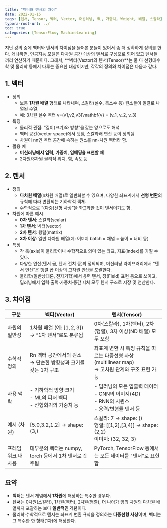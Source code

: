 ```yaml
---
title: "벡터와 텐서의 차이"
date: 2022-01-15
tags: [텐서, Tensor, 벡터, Vector, 머신러닝, ML, 가중치, Weight, 배열, 스칼라]
typora-root-url: ../
toc: true
categories: [TensorFlow, MachineLearning]
---
```


지난 강의 중에 벡터와 텐서의 차이점을 물어본 분들이 있어서 좀 더 정확하게 정의를 한다. 왜냐하면, 인공지능 모델은 다차원 공간 이상의 텐서로 구성으로 되어 있고 텐서들 끼리 연산하기 때문이다. 그래서, **벡터(Vector)와 텐서(Tensor)**는 둘 다 선형대수학 및 물리학 등에서 다루는 중요한 대상이지만, 각각의 정의와 차이점은 다음과 같다.



## 1. 벡터

* 정의
  * 보통 **1차원 배열** 형태로 나타내며, 스칼라(실수, 복소수 등) 원소들이 일렬로 나열된 수열.
  * 예: 3차원 실수 벡터 v=(v1,v2,v3)\mathbf{v} = (v_1, v_2, v_3)
* 특징
  * 물리적 관점: “길이(크기)와 방향”을 갖는 양으로도 해석
  * 벡터 공간(vector space)에서 덧셈, 스칼라배 연산 등이 정의됨
  * 차원이 nn인 벡터 공간에 속하는 원소를 nn-차원 벡터라 함.
* 활용 예
  * **머신러닝에서 입력, 가중치, 임베딩을 표현할 때**
  * 2차원/3차원 물리적 위치,  힘, 속도 등



## 2. 텐서

* 정의
  * **다차원 배열**(n차원 배열)로 일반화할 수 있으며, 다양한 좌표계에서 **선형 변환**의 규칙에 따라 변환되는 기하학적 객체. 
  * 수학적으로 “(다중)선형 사상”을 좌표화한 것이 텐서이기도 함.
* 차원에 따른 예시
  * **0차 텐서**: 스칼라(scalar)
  * **1차 텐서**: 벡터(vector)
  * **2차 텐서**: 행렬(matrix)
  * **3차 이상**: 일반 다차원 배열(예: 이미지 batch × 채널 × 높이 × 너비 등)
* 특징
  * 각 축(axis)이 물리학이나 수학적으로 의미 있는 좌표, 지표(index)를 가질 수 있다. 
  * 다양한 연산(텐서 곱, 텐서 전치 등)이 정의되며, 머신러닝 라이브러리에서 “텐서 연산”은 행렬 곱 이상의 고차원 연산을 포괄한다. 
  * 물리학(일반상대론, 전자기학)에서 응력 텐서, 장(Field) 표현 등으로 쓰이고, 딥러닝에서 입력·출력·가중치·중간 피처 모두 텐서 구조로 저장 및 연산한다.



## 3. 차이점

| 구분             | 벡터(Vector)                                                 | 텐서(Tensor)                                                 |
| ---------------- | ------------------------------------------------------------ | ------------------------------------------------------------ |
| 차원의 일반성      | 1차원 배열 (예: $[1, 2, 3]$)<br/>→ “1차 텐서”로도 분류됨     | 0차(스칼라), 1차(벡터), 2차(행렬), 3차 이상(ND 배열) 모두 포함 |
| 수학적 정의       | Rn 벡터 공간에서의 원소<br/>→ 단순한 방향성과 크기를 갖는 1차 구조 | 좌표계 변환 시 특정 규칙을 따르는 다중선형 사상 (multilinear map)<br/>→ 고차원 관계와 구조 표현 가능 |
| 사용 맥락         | \- 기하학적 방향·크기<br/>\- ML의 피처 벡터<br/>\- 선형회귀의 가중치 등 | \- 딥러닝의 모든 입출력 데이터<br/>\- CNN의 이미지(4D)<br/>\- RNN의 시퀀스<br/>\- 응력/변형률 텐서 등 |
| 예시 (차원)       | [5.0,3.2,1.2] → shape: (3,)                                  | 스칼라: 7 → shape: ()<br/>행렬: [[1,2],[3,4]] → shape: (2,2)<br/>이미지: (32, 32, 3)<br/>          |
| 프레임워크 내 사용 | 대부분의 벡터는 numpy, torch 등에서 1차 텐서로 간주됨              | PyTorch, TensorFlow 등에서는 모든 데이터를 "텐서"로 표현함 |



## 요약

* **벡터**는 텐서 개념에서 **1차원**에 해당하는 특수한 경우다.
* **텐서**는 0차원(스칼라), 1차원(벡터), 2차원(행렬), 더 나아가 임의 차원의 다차원 배열까지 포괄하는 보다 **일반적인 개념**이다.
* 물리학·수학적으로 텐서는 좌표계 변환 규칙을 정의하는 **다중선형 사상**이며, 벡터는 그 특수한 한 형태(1차)에 해당한다.
